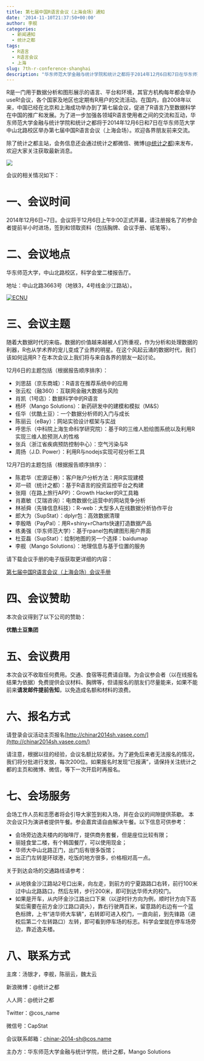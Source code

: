 ```yaml
---
title: 第七届中国R语言会议（上海会场）通知
date: '2014-11-10T21:37:50+00:00'
author: 李舰
categories:
  - 新闻通知
  - 统计之都
tags:
  - R语言
  - R语言会议
  - 上海
slug: 7th-r-conference-shanghai
description: "华东师范大学金融与统计学院和统计之都将于2014年12月6日和7日在华东师范大学中山北路校区举办第七届中国R语言会议（上海会场）。欢迎各界朋友前来交流。"
---
```


R是一门用于数据分析和图形展示的语言、平台和环境，其官方机构每年都会举办useR!会议，各个国家及地区也定期有R用户的交流活动。在国内，自2008年以来，中国已经在北京和上海成功举办到了第七届会议，促进了R语言乃至数据科学在中国的推广和发展。为了进一步加强各领域R语言使用者之间的交流和互动，华东师范大学金融与统计学院和统计之都将于2014年12月6日和7日在华东师范大学中山北路校区举办第七届中国R语言会议（上海会场）。欢迎各界朋友前来交流。

除了统计之都主站，会务信息还会通过统计之都微信、微博([@统计之都](http://weibo.com/cosname))来发布，欢迎大家关注获取最新消息。

![](https://uploads.cosx.org/wp-content/uploads/2010/06/China-R-Logo.png)

会议的相关情况如下：

# 一、会议时间

2014年12月6日~7日。会议将于12月6日上午9:00正式开幕，请注册报名了的参会者提前半小时进场，签到和领取资料（包括胸牌、会议手册、纸笔等）。

# 二、会议地点

华东师范大学，中山北路校区，科学会堂二楼报告厅。
  
地址：中山北路3663号（地铁3，4号线金沙江路站）。
  
[![ECNU](https://uploads.cosx.org/wp-content/uploads/2011/09/ECNU_MAP.png)](http://ditu.google.cn/maps?hl=zh-CN&tab=wl&q=%E5%8D%8E%E4%B8%9C%E5%B8%88%E8%8C%83%E5%A4%A7%E5%AD%A6%E9%80%B8%E5%A4%AB%E6%A5%BC)

# 三、会议主题

随着大数据时代的来临，数据的价值越来越被人们所重视，作为分析和处理数据的利器，R也从学术界的宠儿变成了业界的明星。在这个风起云涌的数据时代，我们该如何运用R？在本次会议上我们将与来自各界的朋友一起讨论。

12月6日的主题包括（根据报告顺序排序）：

* 刘思喆（京东商城）：R语言在推荐系统中的应用
* 张云松（融360）：互联网金融大数据与风险
* 肖凯（1号店）：数据科学中的R语言
* 杨环（Mango Solutions）：新药研发中的建模和模拟（M&S）
* 任华（优酷土豆）：一个数据分析师的入门与成长
* 陈丽云（eBay）：网站实验设计框架与实战
* 呼思乐（中科院上海生命科学研究院）：基于R的三维人脸绘图系统以及利用R实现三维人脸预测人的性格
* 张兵（浙江省疾病预防控制中心）：空气污染与R
* 周扬（J.D. Power）：利用R与nodejs实现可视分析工具

12月7日的主题包括（根据报告顺序排序）：

* 陈君华（宏源证券）：客户账户分析方法：用R实现建模
* 邓一硕（统计之都）：基于R语言的投资监控平台之构建
* 张翔（在路上旅行APP）：Growth Hacker的R工具箱
* 肖嘉敏（艾瑞咨询）：电商数据化运营中的网站竞争分析
* 林祯舜（先锋信息科技）：R-web：大型多人在线数据分析协作平台
* 郎大为（SupStat）：dplyr包：高效数据清理
* 李殷皓（PayPal）：用R+shiny+rCharts快速打造数据产品
* 练勇强（华东师范大学）：基于rpanel包构建图形用户界面
* 杜亚磊（SupStat）：绘制地图的另一个选择：baidumap
* 李舰（Mango Solutions）：地理信息与基于位置的服务

请下载会议手册的电子版获取更详细的内容：
  
[第七届中国R语言会议（上海会场）会议手册](https://uploads.cosx.org/wp-content/uploads/2014/11/ChinaR2014SH_Manual_V3.pdf)

# 四、会议赞助

本次会议得到了以下公司的赞助：

**优酷土豆集团**

# 五、会议费用

本次会议不收取任何费用。交通、食宿等花费请自理。为会议参会者（以在线报名结果为依据）免费提供会议材料、胸牌等，但请报名的朋友们尽量能来，如果不能前来**请发邮件提前告知**，以免造成名额和材料的浪费。

# 六、报名方式

请登录会议活动主页报名[http://chinar2014sh.vasee.com/](http://chinar2014sh.vasee.com/)

请注意，根据以往的经验，会议名额比较紧张。为了避免后来者无法报名的情况，我们将分批进行发放，每次200位。如果报名时发现“已报满”，请保持关注统计之都的主页和微博、微信，等下一次开启时再报名。

# 七、会场服务

会场工作人员和志愿者将会引导大家签到和入场，并在会议的间隙提供茶歇。 本次会议只为演讲者提供午餐。参会嘉宾请自由解决午餐。以下信息可供参考：

* 会场旁边逸夫楼内的咖啡厅，提供商务套餐，但是座位比较有限；
* 丽娃食堂二楼，有个韩国餐厅，可以使用现金；
* 华师大中山北路正门，出门后有很多饭馆；
* 出正门左转是环球港，吃饭的地方很多，价格相对高一点。

关于到达会场的交通路线请参考：

* 从地铁金沙江路站2号口出来，向左走，到前方的宁夏路路口右转，前行100米过中山北路路口，然后左转，步行200米，即可到达华师大的校门。
* 如果是开车，从内环金沙江路出口下来（以逆时针方向为例，顺时针方向下高架后需要在前方金沙江路口调头），靠右行驶两百米，留意路的右边有一个蓝色标牌，上书“进华师大车辆”，右转即可进入校门，一直向前，到先锋路（进校后第二个左转路口）左转，即可看到停车场的标志。科学会堂就在停车场旁边，靠近逸夫楼。

# 八、联系方式

主席：汤银才，李舰，陈丽云，魏太云
  
新浪微博：@统计之都
  
人人网：@统计之都
  
Twitter：@cos_name
  
微信号：CapStat
  
会议联系邮箱：chinar-2014-sh@cos.name
  
主办方：华东师范大学金融与统计学院，统计之都，Mango Solutions
